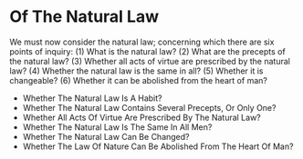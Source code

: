 # Of The Natural Law

We must now consider the natural law; concerning which there are six points of inquiry:
(1) What is the natural law?
(2) What are the precepts of the natural law?
(3) Whether all acts of virtue are prescribed by the natural law?
(4) Whether the natural law is the same in all?
(5) Whether it is changeable?
(6) Whether it can be abolished from the heart of man?

* Whether The Natural Law Is A Habit?
* Whether The Natural Law Contains Several Precepts, Or Only One?
* Whether All Acts Of Virtue Are Prescribed By The Natural Law?
* Whether The Natural Law Is The Same In All Men?
* Whether The Natural Law Can Be Changed?
* Whether The Law Of Nature Can Be Abolished From The Heart Of Man?
